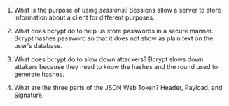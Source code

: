 <!-- Answers to the Short Answer Essay Questions go here -->

1. What is the purpose of using _sessions_?
Sessions allow a server to store information about a client for different purposes.

2. What does bcrypt do to help us store passwords in a secure manner.
Bcrypt hashes password so that it does not show as plain text on the user's database.

3. What does bcrypt do to slow down attackers?
Bcrypt slows down attakers because they need to know the hashes and the round used to generate hashes.

4. What are the three parts of the JSON Web Token?
Header, Payload, and Signature.
